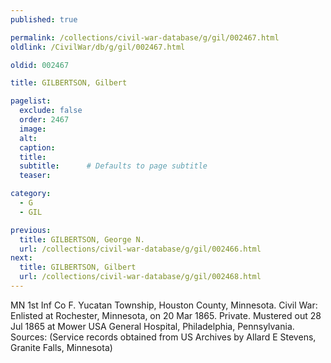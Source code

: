 ```yaml
---
published: true

permalink: /collections/civil-war-database/g/gil/002467.html
oldlink: /CivilWar/db/g/gil/002467.html

oldid: 002467

title: GILBERTSON, Gilbert

pagelist:
  exclude: false
  order: 2467
  image: 
  alt:
  caption:
  title:
  subtitle:      # Defaults to page subtitle
  teaser:

category: 
  - G 
  - GIL

previous:
  title: GILBERTSON, George N.
  url: /collections/civil-war-database/g/gil/002466.html  
next:
  title: GILBERTSON, Gilbert
  url: /collections/civil-war-database/g/gil/002468.html   
---
```

MN 1st Inf Co F. Yucatan Township, Houston County, Minnesota. Civil War: Enlisted at Rochester, Minnesota, on 20 Mar 1865. Private. Mustered out 28 Jul 1865 at Mower USA General Hospital, Philadelphia, Pennsylvania. Sources: (Service records obtained from US Archives by Allard E Stevens, Granite Falls, Minnesota)